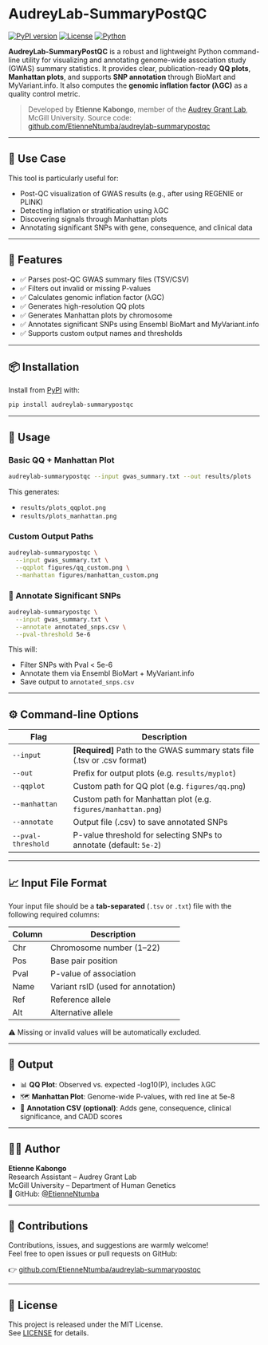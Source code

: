 # AudreyLab-SummaryPostQC

[![PyPI version](https://badge.fury.io/py/audreylab-summarypostqc.svg)](https://pypi.org/project/audreylab-summarypostqc/)
[![License](https://img.shields.io/github/license/EtienneNtumba/audreylab-summarypostqc)](LICENSE)
[![Python](https://img.shields.io/badge/python-3.7%2B-blue.svg)](https://www.python.org/)

**AudreyLab-SummaryPostQC** is a robust and lightweight Python command-line utility for visualizing and annotating genome-wide association study (GWAS) summary statistics. It provides clear, publication-ready **QQ plots**, **Manhattan plots**, and supports **SNP annotation** through BioMart and MyVariant.info. It also computes the **genomic inflation factor (λGC)** as a quality control metric.

> Developed by **Etienne Kabongo**, member of the [Audrey Grant Lab](https://www.mcgill.ca/genepi/), McGill University.
> Source code: [github.com/EtienneNtumba/audreylab-summarypostqc](https://github.com/EtienneNtumba/audreylab-summarypostqc)

---

## 🧬 Use Case

This tool is particularly useful for:
- Post-QC visualization of GWAS results (e.g., after using REGENIE or PLINK)
- Detecting inflation or stratification using λGC
- Discovering signals through Manhattan plots
- Annotating significant SNPs with gene, consequence, and clinical data

---

## 🔧 Features

- ✅ Parses post-QC GWAS summary files (TSV/CSV)
- ✅ Filters out invalid or missing P-values
- ✅ Calculates genomic inflation factor (λGC)
- ✅ Generates high-resolution QQ plots
- ✅ Generates Manhattan plots by chromosome
- ✅ Annotates significant SNPs using Ensembl BioMart and MyVariant.info
- ✅ Supports custom output names and thresholds

---

## 📦 Installation

Install from [PyPI](https://pypi.org/project/audreylab-summarypostqc/) with:

```bash
pip install audreylab-summarypostqc
```

---

## 🚀 Usage

### Basic QQ + Manhattan Plot

```bash
audreylab-summarypostqc --input gwas_summary.txt --out results/plots
```

This generates:
- `results/plots_qqplot.png`
- `results/plots_manhattan.png`

### Custom Output Paths

```bash
audreylab-summarypostqc \
  --input gwas_summary.txt \
  --qqplot figures/qq_custom.png \
  --manhattan figures/manhattan_custom.png
```

### 🧬 Annotate Significant SNPs

```bash
audreylab-summarypostqc \
  --input gwas_summary.txt \
  --annotate annotated_snps.csv \
  --pval-threshold 5e-6
```

This will:
- Filter SNPs with Pval < 5e-6
- Annotate them via Ensembl BioMart + MyVariant.info
- Save output to `annotated_snps.csv`

---

## ⚙️ Command-line Options

| Flag             | Description                                                                  |
|------------------|------------------------------------------------------------------------------|
| `--input`        | **[Required]** Path to the GWAS summary stats file (.tsv or .csv format)     |
| `--out`          | Prefix for output plots (e.g. `results/myplot`)                              |
| `--qqplot`       | Custom path for QQ plot (e.g. `figures/qq.png`)                              |
| `--manhattan`    | Custom path for Manhattan plot (e.g. `figures/manhattan.png`)                |
| `--annotate`     | Output file (.csv) to save annotated SNPs                                    |
| `--pval-threshold` | P-value threshold for selecting SNPs to annotate (default: `5e-2`)         |

---

## 📈 Input File Format

Your input file should be a **tab-separated** (`.tsv` or `.txt`) file with the following required columns:

| Column | Description                          |
|--------|--------------------------------------|
| Chr    | Chromosome number (1–22)             |
| Pos    | Base pair position                   |
| Pval   | P-value of association               |
| Name   | Variant rsID (used for annotation)   |
| Ref    | Reference allele                     |
| Alt    | Alternative allele                   |

⚠️ Missing or invalid values will be automatically excluded.

---

## 🧪 Output

- 📊 **QQ Plot**: Observed vs. expected -log10(P), includes λGC
- 🗺️ **Manhattan Plot**: Genome-wide P-values, with red line at 5e-8
- 🧬 **Annotation CSV (optional)**: Adds gene, consequence, clinical significance, and CADD scores

---

## 👨‍🔬 Author

**Etienne Kabongo**  
Research Assistant – Audrey Grant Lab  
McGill University – Department of Human Genetics  
📍 GitHub: [@EtienneNtumba](https://github.com/EtienneNtumba)

---

## 🤝 Contributions

Contributions, issues, and suggestions are warmly welcome!  
Feel free to open issues or pull requests on GitHub:

👉 [github.com/EtienneNtumba/audreylab-summarypostqc](https://github.com/EtienneNtumba/audreylab-summarypostqc)

---

## 📄 License

This project is released under the MIT License.  
See [LICENSE](LICENSE) for details.

